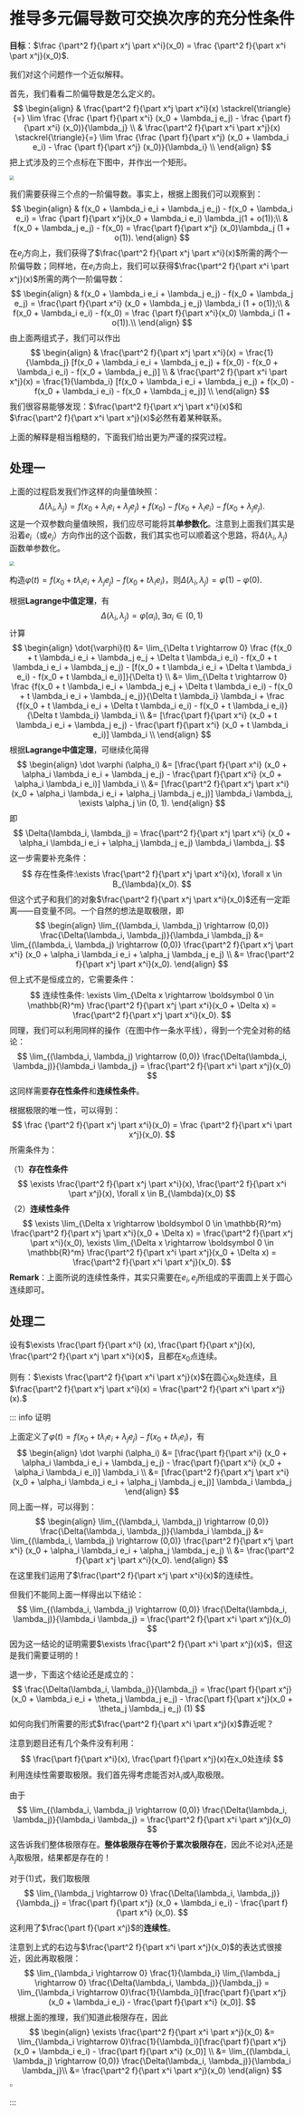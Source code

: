 # 推导多元偏导数可交换次序的充分性条件

**目标**：$\frac {\part^2 f}{\part x^j \part x^i}(x_0) = \frac {\part^2 f}{\part x^i \part x^j}(x_0)$.

我们对这个问题作一个近似解释。

首先，我们看看二阶偏导数是怎么定义的。
$$
\begin{align}
& \frac{\part^2 f}{\part x^j \part x^i}(x) \stackrel{\triangle}{=} \lim \frac {\frac {\part f}{\part x^i} (x_0 + \lambda_j e_j) - \frac {\part f}{\part x^i} (x_0)}{\lambda_j} \\
& \frac{\part^2 f}{\part x^i \part x^j}(x) \stackrel{\triangle}{=} \lim \frac {\frac {\part f}{\part x^j} (x_0 + \lambda_i e_i) - \frac {\part f}{\part x^j} (x_0)}{\lambda_i} \\
\end{align}
$$
把上式涉及的三个点标在下图中，并作出一个矩形。

<img src=".\images\示意图.png" style="zoom:50%;" />

我们需要获得三个点的一阶偏导数。事实上，根据上图我们可以观察到：
$$
\begin{align}
& f(x_0 + \lambda_i e_i + \lambda_j e_j) - f(x_0 + \lambda_i e_i) = \frac {\part f}{\part x^j}(x_0 + \lambda_i e_i) \lambda_j(1 + o(1));\\
& f(x_0 + \lambda_j e_j) - f(x_0) = \frac{\part f}{\part x^j} (x_0)\lambda_j (1 + o(1)).
\end{align}
$$
在$e_j$方向上，我们获得了$\frac{\part^2 f}{\part x^j \part x^i}(x)$所需的两个一阶偏导数；同样地，在$e_i$方向上，我们可以获得$\frac{\part^2 f}{\part x^i \part x^j}(x)$所需的两个一阶偏导数：
$$
\begin{align}
& f(x_0 + \lambda_i e_i + \lambda_j e_j) - f(x_0 + \lambda_j  e_j) = \frac{\part f}{\part x^i} (x_0 + \lambda_j e_j) \lambda_i (1 + o(1));\\
& f(x_0 + \lambda_i e_i) - f(x_0) = \frac {\part f}{\part x^i}(x_0) \lambda_i (1 + o(1)).\\
\end{align}
$$
由上面两组式子，我们可以作出
$$
\begin{align}
& \frac{\part^2 f}{\part x^j \part x^i}(x) = \frac{1}{\lambda_j} [f(x_0 + \lambda_i e_i + \lambda_j e_j) + f(x_0) - f(x_0 + \lambda_i e_i) - f(x_0 + \lambda_j e_j)] \\
& \frac{\part^2 f}{\part x^i \part x^j}(x) = \frac{1}{\lambda_i} [f(x_0 + \lambda_i e_i + \lambda_j e_j) + f(x_0) - f(x_0 + \lambda_i e_i) - f(x_0 + \lambda_j e_j)] \\
\end{align}
$$
我们很容易能够发现：$\frac{\part^2 f}{\part x^j \part x^i}(x)$和$\frac{\part^2 f}{\part x^i \part x^j}(x)$必然有着某种联系。

上面的解释是相当粗糙的，下面我们给出更为严谨的探究过程。

## 处理一

上面的过程启发我们作这样的向量值映照：
$$
\Delta(\lambda_i, \lambda_j) = f(x_0 + \lambda_i e_i + \lambda_j e_j) + f(x_0) - f(x_0 + \lambda_i e_i) - f(x_0 + \lambda_j e_j).
$$
这是一个双参数向量值映照，我们应尽可能将其**单参数化**。注意到上面我们其实是沿着$e_i$（或$e_j$）方向作出的这个函数，我们其实也可以顺着这个思路，将$\Delta(\lambda_i, \lambda_j)$函数单参数化。

<img src=".\images\单参数化.png" style="zoom:50%;" />

构造$\varphi(t) = f(x_0 + t \lambda_i e_i + \lambda_j e_j) - f(x_0 + t \lambda_i e_i)$，则$\Delta(\lambda_i, \lambda_j) = \varphi(1) - \varphi(0)$.

根据**Lagrange中值定理**，有
$$
\Delta(\lambda_i, \lambda_j) = \dot{\varphi} (\alpha_i), \exists \alpha_i \in (0, 1)
$$
计算
$$
\begin{align}
\dot{\varphi}(t) &= \lim_{\Delta t \rightarrow 0} \frac {f(x_0 + t \lambda_i e_i + \lambda_j e_j + \Delta t \lambda_i e_i) - f(x_0 + t \lambda_i e_i + \lambda_j e_j) - [f(x_0 + t \lambda_i e_i + \Delta t \lambda_i e_i) - f(x_0 + t \lambda_i e_i)]}{\Delta t} \\
&= \lim_{\Delta t \rightarrow 0} \frac {f(x_0 + t \lambda_i e_i + \lambda_j e_j + \Delta t \lambda_i e_i) - f(x_0 + t \lambda_i e_i + \lambda_j e_j)}{\Delta t \lambda_i} \lambda_i + \frac {f(x_0 + t \lambda_i e_i + \Delta t \lambda_i e_i) - f(x_0 + t \lambda_i e_i)}{\Delta t \lambda_i} \lambda_i \\
&= [\frac{\part f}{\part x^i} (x_0 + t \lambda_i e_i + \lambda_j e_j) - \frac{\part f}{\part x^i} (x_0 + t \lambda_i e_i)] \lambda_i \\
\end{align}
$$
根据**Lagrange中值定理**，可继续化简得
$$
\begin{align}
\dot \varphi (\alpha_i) &= [\frac{\part f}{\part x^i} (x_0 + \alpha_i \lambda_i e_i + \lambda_j e_j) - \frac{\part f}{\part x^i} (x_0 + \alpha_i \lambda_i e_i)] \lambda_i \\
&= [\frac{\part^2 f}{\part x^j \part x^i} (x_0 + \alpha_i \lambda_i e_i + \alpha_j \lambda_j e_j)] \lambda_i \lambda_j, \exists \alpha_j \in (0, 1).
\end{align}
$$
即
$$
\Delta(\lambda_i, \lambda_j) = \frac{\part^2 f}{\part x^j \part x^i} (x_0 + \alpha_i \lambda_i e_i + \alpha_j \lambda_j e_j) \lambda_i \lambda_j.
$$
这一步需要补充条件：
$$
存在性条件:\exists \frac{\part^2 f}{\part x^j \part x^i}(x), \forall x \in B_{\lambda}(x_0).
$$
但这个式子和我们的对象$\frac{\part^2 f}{\part x^j \part x^i}(x_0)$还有一定距离——自变量不同。一个自然的想法是取极限，即
$$
\begin{align}
\lim_{(\lambda_i, \lambda_j) \rightarrow (0,0)} \frac{\Delta(\lambda_i, \lambda_j)}{\lambda_i \lambda_j} &= \lim_{(\lambda_i, \lambda_j) \rightarrow (0,0)} \frac{\part^2 f}{\part x^j \part x^i} (x_0 + \alpha_i \lambda_i e_i + \alpha_j \lambda_j e_j) \\
&= \frac{\part^2 f}{\part x^j \part x^i}(x_0).
\end{align}
$$
但上式不是恒成立的，它需要条件：
$$
连续性条件: \exists \lim_{\Delta x \rightarrow \boldsymbol 0 \in \mathbb{R}^m} \frac{\part^2 f}{\part x^j \part x^i}(x_0 + \Delta x) = \frac{\part^2 f}{\part x^j \part x^i}(x_0).
$$
同理，我们可以利用同样的操作（在图中作一条水平线），得到一个完全对称的结论：
$$
\lim_{(\lambda_i, \lambda_j) \rightarrow (0,0)} \frac{\Delta(\lambda_i, \lambda_j)}{\lambda_i \lambda_j} = \frac{\part^2 f}{\part x^i \part x^j}(x_0)
$$
这同样需要**存在性条件**和**连续性条件**。

根据极限的唯一性，可以得到：
$$
\frac {\part^2 f}{\part x^j \part x^i}(x_0) = \frac {\part^2 f}{\part x^i \part x^j}(x_0).
$$
所需条件为：

（1）**存在性条件**
$$
\exists \frac{\part^2 f}{\part x^j \part x^i}(x), \frac{\part^2 f}{\part x^i \part x^j}(x), \forall x \in B_{\lambda}(x_0)
$$
（2）**连续性条件**
$$
\exists \lim_{\Delta x \rightarrow \boldsymbol 0 \in \mathbb{R}^m} \frac{\part^2 f}{\part x^j \part x^i}(x_0 + \Delta x) = \frac{\part^2 f}{\part x^j \part x^i}(x_0), \exists \lim_{\Delta x \rightarrow \boldsymbol 0 \in \mathbb{R}^m} \frac{\part^2 f}{\part x^i \part x^j}(x_0 + \Delta x) = \frac{\part^2 f}{\part x^i \part x^j}(x_0).
$$
**Remark**：上面所说的连续性条件，其实只需要在$e_i, e_j$所组成的平面圆上关于圆心连续即可。

## 处理二

设有$\exists \frac{\part f}{\part x^i} (x), \frac{\part f}{\part x^j}(x), \frac{\part^2 f}{\part x^j \part x^i}(x)$，且都在$x_0$点连续。

则有：$\exists \frac{\part^2 f}{\part x^i \part x^j}(x)$在圆心$x_0$处连续，且$\frac{\part^2 f}{\part x^j \part x^i}(x) = \frac{\part^2 f}{\part x^i \part x^j}(x).$

::: info 证明

上面定义了$\varphi(t) = f(x_0 + t \lambda_i e_i + \lambda_j e_j) - f(x_0 + t \lambda_i e_i)$，有
$$
\begin{align}
\dot \varphi (\alpha_i) &= [\frac{\part f}{\part x^i} (x_0 + \alpha_i \lambda_i e_i + \lambda_j e_j) - \frac{\part f}{\part x^i} (x_0 + \alpha_i \lambda_i e_i)] \lambda_i \\
&= [\frac{\part^2 f}{\part x^j \part x^i} (x_0 + \alpha_i \lambda_i e_i + \alpha_j \lambda_j e_j)] \lambda_i \lambda_j
\end{align}
$$
同上面一样，可以得到：
$$
\begin{align}
\lim_{(\lambda_i, \lambda_j) \rightarrow (0,0)} \frac{\Delta(\lambda_i, \lambda_j)}{\lambda_i \lambda_j} &= \lim_{(\lambda_i, \lambda_j) \rightarrow (0,0)} \frac{\part^2 f}{\part x^j \part x^i} (x_0 + \alpha_i \lambda_i e_i + \alpha_j \lambda_j e_j) \\
&= \frac{\part^2 f}{\part x^j \part x^i}(x_0).
\end{align}
$$
在这里我们运用了$\frac{\part^2 f}{\part x^j \part x^i}(x)$的连续性。

但我们不能同上面一样得出以下结论：
$$
\lim_{(\lambda_i, \lambda_j) \rightarrow (0,0)} \frac{\Delta(\lambda_i, \lambda_j)}{\lambda_i \lambda_j} = \frac{\part^2 f}{\part x^i \part x^j}(x_0)
$$
因为这一结论的证明需要$\exists \frac{\part^2 f}{\part x^i \part x^j}(x)$，但这是我们需要证明的！

退一步，下面这个结论还是成立的：
$$
\frac{\Delta(\lambda_i, \lambda_j)}{\lambda_j} = \frac{\part f}{\part x^j}(x_0 + \lambda_i e_i + \theta_j \lambda_j e_j) - \frac{\part f}{\part x^j}(x_0 + \theta_j \lambda_j e_j) (1)
$$
如何向我们所需要的形式$\frac{\part^2 f}{\part x^i \part x^j}(x)$靠近呢？

注意到题目还有几个条件没有利用：
$$
\frac{\part f}{\part x^i}(x), \frac{\part f}{\part x^j}(x)在x_0处连续
$$
利用连续性需要取极限。我们首先得考虑能否对$\lambda_i$或$\lambda_j$取极限。

由于
$$
\lim_{(\lambda_i, \lambda_j) \rightarrow (0,0)} \frac{\Delta(\lambda_i, \lambda_j)}{\lambda_i \lambda_j} = \frac{\part^2 f}{\part x^i \part x^j}(x_0)
$$
这告诉我们整体极限存在。**整体极限存在等价于累次极限存在**，因此不论对$\lambda_i$还是$\lambda_j$取极限，结果都是存在的！

对于$(1)$式，我们取极限
$$
\lim_{\lambda_j \rightarrow 0} \frac{\Delta(\lambda_i, \lambda_j)}{\lambda_j} = \frac{\part f}{\part x^j} (x_0 + \lambda_i e_i) - \frac{\part f}{\part x^i} (x_0).
$$
这利用了$\frac{\part f}{\part x^j}$的**连续性**。

注意到上式的右边与$\frac{\part^2 f}{\part x^i \part x^j}(x_0)$的表达式很接近，因此再取极限：
$$
\lim_{\lambda_i \rightarrow 0} \frac{1}{\lambda_i} \lim_{\lambda_j \rightarrow 0} \frac{\Delta(\lambda_i, \lambda_j)}{\lambda_j} = \lim_{\lambda_i \rightarrow 0}\frac{1}{\lambda_i}[\frac{\part f}{\part x^j} (x_0 + \lambda_i e_i) - \frac{\part f}{\part x^i} (x_0)].
$$
根据上面的推理，我们知道此极限存在，因此
$$
\begin{align}
\exists \frac{\part^2 f}{\part x^i \part x^j}(x_0) &= \lim_{\lambda_i \rightarrow 0}\frac{1}{\lambda_i}[\frac{\part f}{\part x^j} (x_0 + \lambda_i e_i) - \frac{\part f}{\part x^i} (x_0)] \\
&= \lim_{(\lambda_i, \lambda_j) \rightarrow (0,0)} \frac{\Delta(\lambda_i, \lambda_j)}{\lambda_i \lambda_j}\\
&= \frac{\part^2 f}{\part x^i \part x^j}(x_0)
\end{align}
$$
$\square$

:::
